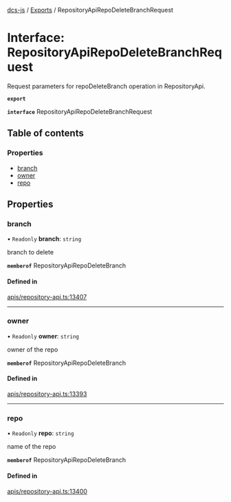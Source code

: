 [dcs-js](../README.md) / [Exports](../modules.md) / RepositoryApiRepoDeleteBranchRequest

# Interface: RepositoryApiRepoDeleteBranchRequest

Request parameters for repoDeleteBranch operation in RepositoryApi.

**`export`**

**`interface`** RepositoryApiRepoDeleteBranchRequest

## Table of contents

### Properties

- [branch](RepositoryApiRepoDeleteBranchRequest.md#branch)
- [owner](RepositoryApiRepoDeleteBranchRequest.md#owner)
- [repo](RepositoryApiRepoDeleteBranchRequest.md#repo)

## Properties

### <a id="branch" name="branch"></a> branch

• `Readonly` **branch**: `string`

branch to delete

**`memberof`** RepositoryApiRepoDeleteBranch

#### Defined in

[apis/repository-api.ts:13407](https://github.com/unfoldingWord/dcs-js/blob/b29eb7a/apis/repository-api.ts#L13407)

___

### <a id="owner" name="owner"></a> owner

• `Readonly` **owner**: `string`

owner of the repo

**`memberof`** RepositoryApiRepoDeleteBranch

#### Defined in

[apis/repository-api.ts:13393](https://github.com/unfoldingWord/dcs-js/blob/b29eb7a/apis/repository-api.ts#L13393)

___

### <a id="repo" name="repo"></a> repo

• `Readonly` **repo**: `string`

name of the repo

**`memberof`** RepositoryApiRepoDeleteBranch

#### Defined in

[apis/repository-api.ts:13400](https://github.com/unfoldingWord/dcs-js/blob/b29eb7a/apis/repository-api.ts#L13400)
